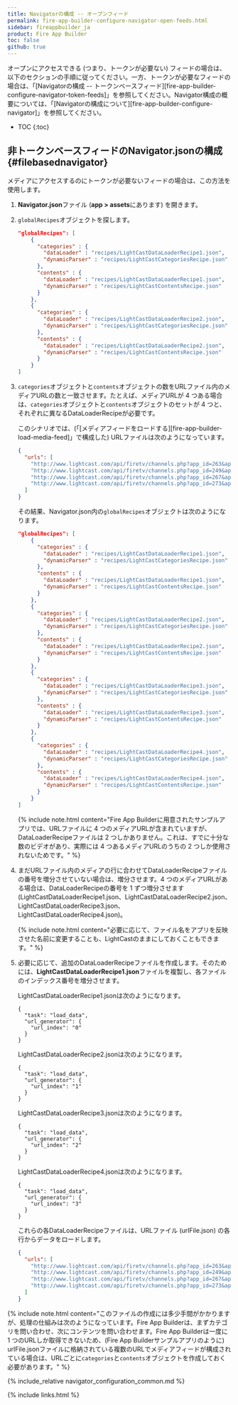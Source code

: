 ```yaml
---
title: Navigatorの構成 -- オープンフィード
permalink: fire-app-builder-configure-navigator-open-feeds.html
sidebar: fireappbuilder_ja
product: Fire App Builder
toc: false
github: true
---
```


オープンにアクセスできる (つまり、トークンが必要ない) フィードの場合は、以下のセクションの手順に従ってください。一方、トークンが必要なフィードの場合は、「[Navigatorの構成 -- トークンベースフィード][fire-app-builder-configure-navigator-token-feeds]」を参照してください。Navigator構成の概要については、「[Navigatorの構成について][fire-app-builder-configure-navigator]」を参照してください。

* TOC
{:toc}

## 非トークンベースフィードのNavigator.jsonの構成 {#filebasednavigator}

メディアにアクセスするのにトークンが必要ないフィードの場合は、この方法を使用します。

1.  **Navigator.json**ファイル (**app > assets**にあります) を開きます。
2.  `globalRecipes`オブジェクトを探します。

    ```json
    "globalRecipes": [
        {
          "categories" : {
            "dataLoader" : "recipes/LightCastDataLoaderRecipe1.json",
            "dynamicParser" : "recipes/LightCastCategoriesRecipe.json"
          },
          "contents" : {
            "dataLoader" : "recipes/LightCastDataLoaderRecipe1.json",
            "dynamicParser" : "recipes/LightCastContentsRecipe.json"
          }
        },
        {
          "categories" : {
            "dataLoader" : "recipes/LightCastDataLoaderRecipe2.json",
            "dynamicParser" : "recipes/LightCastCategoriesRecipe.json"
          },
          "contents" : {
            "dataLoader" : "recipes/LightCastDataLoaderRecipe2.json",
            "dynamicParser" : "recipes/LightCastContentsRecipe.json"
          }
        }
    ]
    ```

3.  `categories`オブジェクトと`contents`オブジェクトの数をURLファイル内のメディアURLの数と一致させます。たとえば、メディアURLが 4 つある場合は、`categories`オブジェクトと`contents`オブジェクトのセットが 4 つと、それぞれに異なるDataLoaderRecipeが必要です。

    このシナリオでは、(「[メディアフィードをロードする][fire-app-builder-load-media-feed]」で構成した) URLファイルは次のようになっています。

    ```json
    {
      "urls": [
        "http://www.lightcast.com/api/firetv/channels.php?app_id=263&app_key=4rghy65dcsqa&action=channels_videos",
        "http://www.lightcast.com/api/firetv/channels.php?app_id=249&app_key=gtn89uj3dsw&action=channels_videos",
        "http://www.lightcast.com/api/firetv/channels.php?app_id=267&app_key=6tgbfr4edc2x&action=channels_videos",
        "http://www.lightcast.com/api/firetv/channels.php?app_id=273&app_key=u8jnsaq2rfgy&action=channels_videos"
      ]
    }
    ```

    その結果、Navigator.json内の`globalRecipes`オブジェクトは次のようになります。


    ```json
    "globalRecipes": [
        {
          "categories" : {
            "dataLoader" : "recipes/LightCastDataLoaderRecipe1.json",
            "dynamicParser" : "recipes/LightCastCategoriesRecipe.json"
          },
          "contents" : {
            "dataLoader" : "recipes/LightCastDataLoaderRecipe1.json",
            "dynamicParser" : "recipes/LightCastContentsRecipe.json"
          }
        },
        {
          "categories" : {
            "dataLoader" : "recipes/LightCastDataLoaderRecipe2.json",
            "dynamicParser" : "recipes/LightCastCategoriesRecipe.json"
          },
          "contents" : {
            "dataLoader" : "recipes/LightCastDataLoaderRecipe2.json",
            "dynamicParser" : "recipes/LightCastContentsRecipe.json"
          }
        },
        {
          "categories" : {
            "dataLoader" : "recipes/LightCastDataLoaderRecipe3.json",
            "dynamicParser" : "recipes/LightCastCategoriesRecipe.json"
          },
          "contents" : {
            "dataLoader" : "recipes/LightCastDataLoaderRecipe3.json",
            "dynamicParser" : "recipes/LightCastContentsRecipe.json"
          }
        },
        {
          "categories" : {
            "dataLoader" : "recipes/LightCastDataLoaderRecipe4.json",
            "dynamicParser" : "recipes/LightCastCategoriesRecipe.json"
          },
          "contents" : {
            "dataLoader" : "recipes/LightCastDataLoaderRecipe4.json",
            "dynamicParser" : "recipes/LightCastContentsRecipe.json"
          }
        }
    ]
    ```

     {% include note.html content="Fire App Builderに用意されたサンプルアプリでは、URLファイルに 4 つのメディアURLが含まれていますが、DataLoaderRecipeファイルは 2 つしかありません。これは、すでに十分な数のビデオがあり、実際には 4 つあるメディアURLのうちの 2 つしか使用されないためです。" %}

5.  まだURLファイル内のメディアの行に合わせてDataLoaderRecipeファイルの番号を増分させていない場合は、増分させます。4 つのメディアURLがある場合は、DataLoaderRecipeの番号を 1 ずつ増分させます (LightCastDataLoaderRecipe1.json、LightCastDataLoaderRecipe2.json、LightCastDataLoaderRecipe3.json、LightCastDataLoaderRecipe4.json)。

    {% include note.html content="必要に応じて、ファイル名をアプリを反映させた名前に変更することも、LightCastのままにしておくこともできます。" %}

6.  必要に応じて、追加のDataLoaderRecipeファイルを作成します。そのためには、**LightCastDataLoaderRecipe1.json**ファイルを複製し、各ファイルのインデックス番号を増分させます。

    LightCastDataLoaderRecipe1.jsonは次のようになります。

    ```
    {
      "task": "load_data",
      "url_generator": {
        "url_index": "0"
      }
    }
    ```

    LightCastDataLoaderRecipe2.jsonは次のようになります。

    ```
    {
      "task": "load_data",
      "url_generator": {
        "url_index": "1"
      }
    }
    ```

    LightCastDataLoaderRecipe3.jsonは次のようになります。

    ```
    {
      "task": "load_data",
      "url_generator": {
        "url_index": "2"
      }
    }
    ```

    LightCastDataLoaderRecipe4.jsonは次のようになります。

    ```
    {
      "task": "load_data",
      "url_generator": {
        "url_index": "3"
      }
    }
    ```

    これらの各DataLoaderRecipeファイルは、URLファイル (urlFile.json) の各行からデータをロードします。

    ```json
    {
      "urls": [
        "http://www.lightcast.com/api/firetv/channels.php?app_id=263&app_key=4rghy65dcsqa&action=channels_videos",
        "http://www.lightcast.com/api/firetv/channels.php?app_id=249&app_key=gtn89uj3dsw&action=channels_videos",
        "http://www.lightcast.com/api/firetv/channels.php?app_id=267&app_key=6tgbfr4edc2x&action=channels_videos",
        "http://www.lightcast.com/api/firetv/channels.php?app_id=273&app_key=u8jnsaq2rfgy&action=channels_videos"
      ]
    }
    ```

{% include note.html content="このファイルの作成には多少手間がかかりますが、処理の仕組みは次のようになっています。Fire App Builderは、まずカテゴリを問い合わせ、次にコンテンツを問い合わせます。Fire App Builderは一度に 1 つのURLしか取得できないため、(Fire App Builderサンプルアプリのように) urlFile.jsonファイルに格納されている複数のURLでメディアフィードが構成されている場合は、URLごとに`categories`と`contents`オブジェクトを作成しておく必要があります。" %}

{% include_relative navigator_configuration_common.md %}

{% include links.html %}
